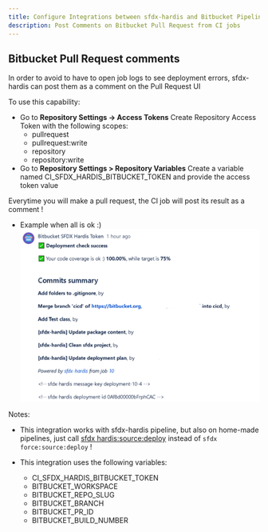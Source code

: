 ```yaml
---
title: Configure Integrations between sfdx-hardis and Bitbucket Pipelines
description: Post Comments on Bitbucket Pull Request from CI jobs
---
```

<!-- markdownlint-disable MD013 -->

## Bitbucket Pull Request comments

In order to avoid to have to open job logs to see deployment errors, sfdx-hardis can post them as a comment on the Pull Request UI

To use this capability:

- Go to **Repository Settings -> Access Tokens**  Create Repository Access Token with the following scopes:
  - pullrequest
  - pullrequest:write
  - repository
  - repository:write
- Go to **Repository Settings > Repository Variables** Create a variable named CI_SFDX_HARDIS_BITBUCKET_TOKEN and provide the access token value

Everytime you will make a pull request, the CI job will post its result as a comment !

- Example when all is ok :)
![](assets/images/screenshot-bitbucket-success.png)

Notes:

- This integration works with sfdx-hardis pipeline, but also on home-made pipelines, just call [sfdx hardis:source:deploy](https://sfdx-hardis.cloudity.com/hardis/source/deploy/) instead of `sfdx force:source:deploy` !

- This integration uses the following variables:
  - CI_SFDX_HARDIS_BITBUCKET_TOKEN
  - BITBUCKET_WORKSPACE
  - BITBUCKET_REPO_SLUG
  - BITBUCKET_BRANCH
  - BITBUCKET_PR_ID
  - BITBUCKET_BUILD_NUMBER